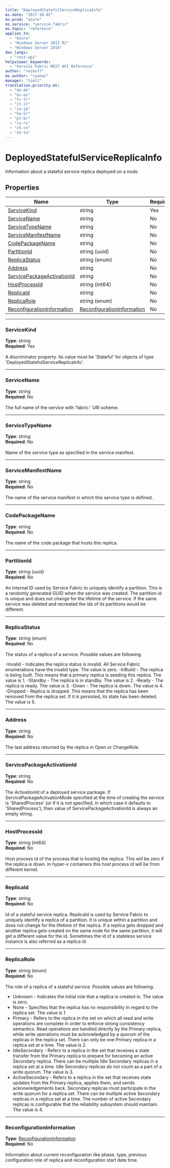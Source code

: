 ```yaml
---
title: "DeployedStatefulServiceReplicaInfo"
ms.date: "2017-10-02"
ms.prod: "azure"
ms.service: "service-fabric"
ms.topic: "reference"
applies_to: 
  - "Azure"
  - "Windows Server 2012 R2"
  - "Windows Server 2016"
dev_langs: 
  - "rest-api"
helpviewer_keywords: 
  - "Service Fabric REST API Reference"
author: "rwike77"
ms.author: "ryanwi"
manager: "timlt"
translation.priority.mt: 
  - "de-de"
  - "es-es"
  - "fr-fr"
  - "it-it"
  - "ja-jp"
  - "ko-kr"
  - "pt-br"
  - "ru-ru"
  - "zh-cn"
  - "zh-tw"
---
```

# DeployedStatefulServiceReplicaInfo

Information about a stateful service replica deployed on a node.

## Properties
| Name | Type | Required |
| --- | --- | --- |
| [ServiceKind](#servicekind) | string | Yes |
| [ServiceName](#servicename) | string | No |
| [ServiceTypeName](#servicetypename) | string | No |
| [ServiceManifestName](#servicemanifestname) | string | No |
| [CodePackageName](#codepackagename) | string | No |
| [PartitionId](#partitionid) | string (uuid) | No |
| [ReplicaStatus](#replicastatus) | string (enum) | No |
| [Address](#address) | string | No |
| [ServicePackageActivationId](#servicepackageactivationid) | string | No |
| [HostProcessId](#hostprocessid) | string (int64) | No |
| [ReplicaId](#replicaid) | string | No |
| [ReplicaRole](#replicarole) | string (enum) | No |
| [ReconfigurationInformation](#reconfigurationinformation) | [ReconfigurationInformation](sfclient-v60-model-reconfigurationinformation.md) | No |

____
### ServiceKind
__Type__: string <br/>
__Required__: Yes <br/>
<br/>
A discriminator property. Its value must be 'Stateful' for objects of type 'DeployedStatefulServiceReplicaInfo'.

____
### ServiceName
__Type__: string <br/>
__Required__: No<br/>
<br/>
The full name of the service with 'fabric:' URI scheme.

____
### ServiceTypeName
__Type__: string <br/>
__Required__: No<br/>
<br/>
Name of the service type as specified in the service manifest.

____
### ServiceManifestName
__Type__: string <br/>
__Required__: No<br/>
<br/>
The name of the service manifest in which this service type is defined.

____
### CodePackageName
__Type__: string <br/>
__Required__: No<br/>
<br/>
The name of the code package that hosts this replica.

____
### PartitionId
__Type__: string (uuid) <br/>
__Required__: No<br/>
<br/>
An internal ID used by Service Fabric to uniquely identify a partition. This is a randomly generated GUID when the service was created. The partition id is unique and does not change for the lifetime of the service. If the same service was deleted and recreated the ids of its partitions would be different.

____
### ReplicaStatus
__Type__: string (enum) <br/>
__Required__: No<br/>
<br/>
The status of a replica of a service. Possible values are following.

  -Invalid - Indicates the replica status is invalid. All Service Fabric enumerations have the invalid type. The value is zero.
  -InBuild - The replica is being built. This means that a primary replica is seeding this replica. The value is 1.
  -Standby - The replica is in standby. The value is 2.
  -Ready - The replica is ready. The value is 3.
  -Down - The replica is down. The value is 4.
  -Dropped - Replica is dropped. This means that the replica has been removed from the replica set. If it is persisted, its state has been deleted. The value is 5.


____
### Address
__Type__: string <br/>
__Required__: No<br/>
<br/>
The last address returned by the replica in Open or ChangeRole.

____
### ServicePackageActivationId
__Type__: string <br/>
__Required__: No<br/>
<br/>
The ActivationId of a deployed service package. If ServicePackageActivationMode specified at the time of creating the service
is 'SharedProcess' (or if it is not specified, in which case it defaults to 'SharedProcess'), then value of ServicePackageActivationId
is always an empty string.


____
### HostProcessId
__Type__: string (int64) <br/>
__Required__: No<br/>
<br/>
Host process id of the process that is hosting the replica. This will be zero if the replica is down. In hyper-v containers this host process id will be from different kernel.

____
### ReplicaId
__Type__: string <br/>
__Required__: No<br/>
<br/>
Id of a stateful service replica. ReplicaId is used by Service Fabric to uniquely identify a replica of a partition. It is unique within a partition and does not change for the lifetime of the replica. If a replica gets dropped and another replica gets created on the same node for the same partition, it will get a different value for the id. Sometimes the id of a stateless service instance is also referred as a replica id.

____
### ReplicaRole
__Type__: string (enum) <br/>
__Required__: No<br/>
<br/>
The role of a replica of a stateful service. Possible values are following.
  - Unknown - Indicates the initial role that a replica is created in. The value is zero.
  - None - Specifies that the replica has no responsibility in regard to the replica set. The value is 1
  - Primary - Refers to the replica in the set on which all read and write operations are complete in order to enforce strong consistency semantics. Read operations are handled directly by the Primary replica, while write operations must be acknowledged by a quorum of the replicas in the replica set. There can only be one Primary replica in a replica set at a time. The value is 2.
  - IdleSecondary - Refers to a replica in the set that receives a state transfer from the Primary replica to prepare for becoming an active Secondary replica. There can be multiple Idle Secondary replicas in a replica set at a time. Idle Secondary replicas do not count as a part of a write quorum. The value is 3.
  - ActiveSecondary - Refers to a replica in the set that receives state updates from the Primary replica, applies them, and sends acknowledgements back. Secondary replicas must participate in the write quorum for a replica set. There can be multiple active Secondary replicas in a replica set at a time. The number of active Secondary replicas is configurable that the reliability subsystem should maintain. The value is 4.


____
### ReconfigurationInformation
__Type__: [ReconfigurationInformation](sfclient-v60-model-reconfigurationinformation.md) <br/>
__Required__: No<br/>
<br/>
Information about current reconfiguration like phase, type, previous configuration role of replica and reconfiguration start date time.
